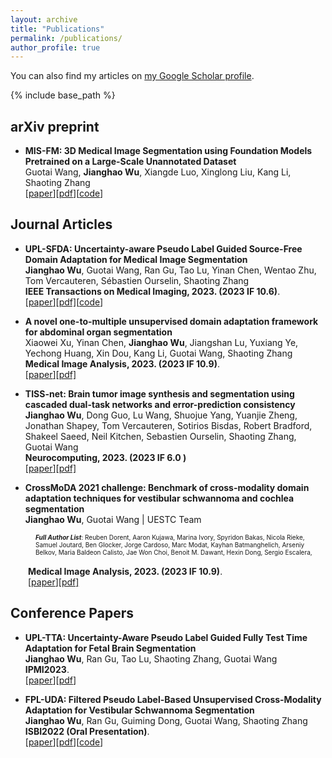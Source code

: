 ```yaml
---
layout: archive
title: "Publications"
permalink: /publications/
author_profile: true
---
```


 You can also find my articles on [my Google Scholar profile](https://scholar.google.com.hk/citations?user=f5f1xvYAAAAJ&hl=en).

{% include base_path %}
## arXiv preprint
* <b>MIS-FM: 3D Medical Image Segmentation using Foundation Models Pretrained on a Large-Scale Unannotated Dataset</b> <br> 
  Guotai Wang, <b>Jianghao Wu</b>, Xiangde Luo, Xinglong Liu, Kang Li, Shaoting Zhang<br>
  [[paper](https://arxiv.org/pdf/2306.16925)][[pdf](../files/paper/MIS-FM.pdf)][[code](https://github.com/openmedlab/MIS-FM)]

## Journal Articles
  * <b> UPL-SFDA: Uncertainty-aware Pseudo Label Guided Source-Free Domain Adaptation for Medical Image Segmentation</b> <br> 
  <b>Jianghao Wu</b>, Guotai Wang, Ran Gu, Tao Lu, Yinan Chen, Wentao Zhu, Tom Vercauteren, Sébastien Ourselin, Shaoting Zhang <br> 
  <b>IEEE Transactions on Medical Imaging, 2023. (2023 IF 10.6)</b>.<br>
  [[paper](https://arxiv.org/pdf/2309.10244)][[pdf]](../files/paper/UPL-SFDA_TMI.pdf)[[code](https://github.com/HiLab-git/UPL-SFDA)]

  * <b> A novel one-to-multiple unsupervised domain adaptation framework for abdominal organ segmentation</b> <br> 
  Xiaowei Xu, Yinan Chen, <b>Jianghao Wu</b>, Jiangshan Lu, Yuxiang Ye, Yechong Huang, Xin Dou, Kang Li, Guotai Wang, Shaoting Zhang <br> 
  <b>Medical Image Analysis, 2023. (2023 IF 10.9)</b>.<br>
  [[paper](https://www.sciencedirect.com/science/article/pii/S1361841523001330)][[pdf]](../files/paper/Multiorgan.pdf)

  * <b> TISS-net: Brain tumor image synthesis and segmentation using cascaded dual-task networks and error-prediction consistency</b> <br> 
  <b>Jianghao Wu</b>, Dong Guo, Lu Wang, Shuojue Yang, Yuanjie Zheng, Jonathan Shapey, Tom Vercauteren, Sotirios Bisdas, Robert Bradford, Shakeel Saeed, Neil Kitchen, Sebastien Ourselin, Shaoting Zhang, Guotai Wang <br> 
  <b>Neurocomputing, 2023. (2023 IF 6.0 ) </b><br>
  [[paper](https://www.sciencedirect.com/science/article/pii/S0925231223004186)][[pdf]](../files/paper/TISS-Net.pdf)
  
  * <b> CrossMoDA 2021 challenge: Benchmark of cross-modality domain adaptation techniques for vestibular schwannoma and cochlea segmentation</b> <br> 
  <b>Jianghao Wu</b>, Guotai Wang | UESTC Team
  <div style="margin-left: 40px;height: 38px; overflow: auto;">
  <font size="1"><b><em>Full Author List</em></b>:  Reuben Dorent, Aaron Kujawa, Marina Ivory, Spyridon Bakas, Nicola Rieke, Samuel Joutard, Ben Glocker, Jorge Cardoso, Marc Modat, Kayhan Batmanghelich, Arseniy Belkov, Maria Baldeon Calisto, Jae Won Choi, Benoit M. Dawant, Hexin Dong, Sergio Escalera, Yubo Fan, Lasse Hansen, Mattias P. Heinrich, Smriti Joshi, Victoriya Kashtanova, Hyeon Gyu Kim, Satoshi Kondo, Christian N. Kruse, Susana K. Lai-Yuen, Hao Li, Han Liu, Buntheng Ly, Ipek Oguz, Hyungseob Shin, Boris Shirokikh, Zixian Su, Guotai Wang, <b>Jianghao Wu</b>, Yanwu Xu, Kai Yao, Li Zhang, Sebastien Ourselin, Jonathan Shapey, Tom Vercauteren</font></div>
  
  &emsp;&emsp;<b>Medical Image Analysis, 2023. (2023 IF 10.9)</b>.<br>
  &emsp;&emsp;[[paper](https://www.sciencedirect.com/science/article/pii/S1361841522002560)][[pdf]](../files/paper/CrossMoDA.pdf)

## Conference Papers
* <b>UPL-TTA: Uncertainty-Aware Pseudo Label Guided Fully Test Time Adaptation for Fetal Brain Segmentation</b> <br> 
  <b>Jianghao Wu</b>, Ran Gu, Tao Lu, Shaoting Zhang, Guotai Wang<br>
  <b>IPMI2023</b>.<br>
  [[paper](https://link.springer.com/chapter/10.1007/978-3-031-34048-2_19)][[pdf](../files/paper/UPL-TTA_IPMI.pdf)]

* <b>FPL-UDA: Filtered Pseudo Label-Based Unsupervised Cross-Modality Adaptation for Vestibular Schwannoma Segmentation</b> <br> 
  <b>Jianghao Wu</b>, Ran Gu, Guiming Dong, Guotai Wang, Shaoting Zhang<br>
  <b>ISBI2022 (Oral Presentation)</b>.<br>
  [[paper](https://ieeexplore.ieee.org/abstract/document/9761706/)][[pdf](../files/paper/FPL-UDA_ISBI.pdf)][[code](https://github.com/JianghaoWu/FPL-UDA)]